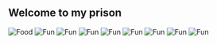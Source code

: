 ## Welcome to my prison
  ![Food](https://upload.wikimedia.org/wikipedia/commons/9/9a/Big_Mac_hamburger.jpg)
  ![Fun](https://upload.wikimedia.org/wikipedia/commons/4/40/Flaming_poop_vomit_emoji.svg) ![Fun](https://upload.wikimedia.org/wikipedia/commons/4/40/Flaming_poop_vomit_emoji.svg) ![Fun](https://upload.wikimedia.org/wikipedia/commons/4/40/Flaming_poop_vomit_emoji.svg) ![Fun](https://upload.wikimedia.org/wikipedia/commons/4/40/Flaming_poop_vomit_emoji.svg) ![Fun](https://upload.wikimedia.org/wikipedia/commons/4/40/Flaming_poop_vomit_emoji.svg) ![Fun](https://upload.wikimedia.org/wikipedia/commons/4/40/Flaming_poop_vomit_emoji.svg) ![Fun](https://upload.wikimedia.org/wikipedia/commons/4/40/Flaming_poop_vomit_emoji.svg) ![Fun](https://upload.wikimedia.org/wikipedia/commons/4/40/Flaming_poop_vomit_emoji.svg)
